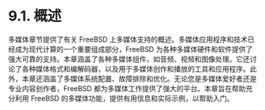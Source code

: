 # 9.1. 概述

多媒体章节提供了有关 FreeBSD 上多媒体支持的概述。多媒体应用程序和技术已经成为现代计算的一个重要组成部分，FreeBSD 为各种多媒体硬件和软件提供了强大可靠的支持。本章涵盖了各种多媒体组件，如音频、视频和图像处理。它还讨论了各种媒体格式和编解码器，以及用于多媒体创作和播放的工具和应用程序。此外，本章还涵盖了多媒体系统配置、故障排除和优化。无论您是多媒体爱好者还是专业内容创作者，FreeBSD 都为多媒体工作提供了强大的平台。本章旨在帮助充分利用 FreeBSD 的多媒体功能，提供有用信息和实际示例，以帮助入门。
